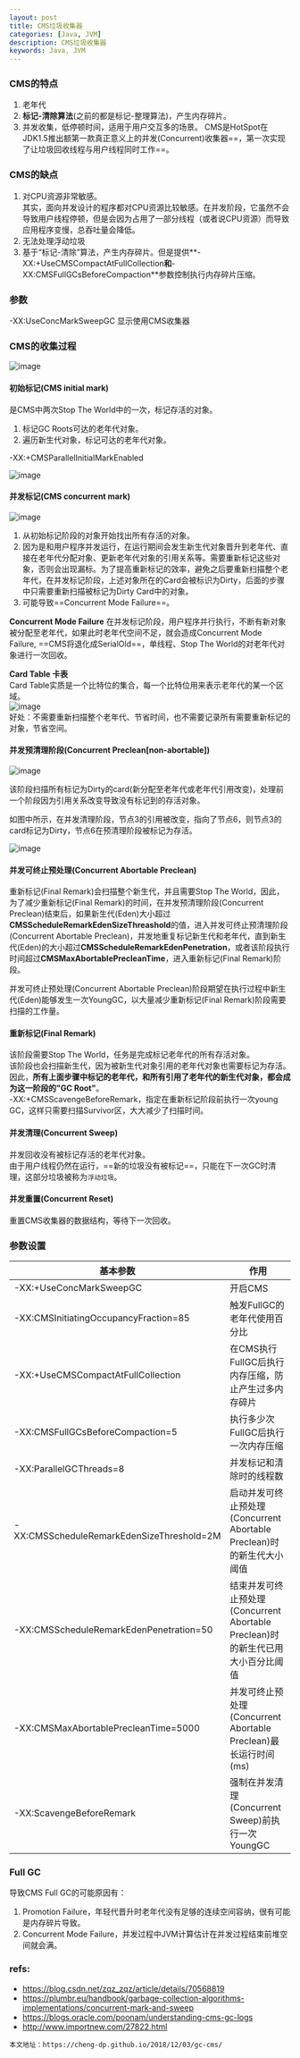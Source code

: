 ```yaml
---
layout: post
title: CMS垃圾收集器
categories: [Java, JVM]
description: CMS垃圾收集器
keywords: Java, JVM
---
```


### CMS的特点
1. 老年代
2. **标记-清除算法**(之前的都是标记-整理算法)，产生内存碎片。
3. 并发收集，低停顿时间，适用于用户交互多的场景。
CMS是HotSpot在JDK1.5推出额第一款真正意义上的并发(Concurrent)收集器==，第一次实现了让垃圾回收线程与用户线程同时工作==。

### CMS的缺点
1. 对CPU资源非常敏感。  
    其实，面向并发设计的程序都对CPU资源比较敏感。在并发阶段，它虽然不会导致用户线程停顿，但是会因为占用了一部分线程（或者说CPU资源）而导致应用程序变慢，总吞吐量会降低。
2. 无法处理浮动垃圾
3. 基于“标记-清除”算法，产生内存碎片。但是提供**-XX:+UseCMSCompactAtFullCollection**和**-XX:CMSFullGCsBeforeCompaction**参数控制执行内存碎片压缩。

### 参数
-XX:UseConcMarkSweepGC 显示使用CMS收集器

### CMS的收集过程

![image](https://pictures-1255802956.cos.ap-chengdu.myqcloud.com/youdao_JVM/CMS_working_process.png)


#### 初始标记(CMS initial mark)
是CMS中两次Stop The World中的一次，标记存活的对象。  
1. 标记GC Roots可达的老年代对象。
2. 遍历新生代对象，标记可达的老年代对象。

-XX:+CMSParallelInitialMarkEnabled

![image](https://pictures-1255802956.cos.ap-chengdu.myqcloud.com/youdao_JVM/CMS_initial_mark.png)

#### 并发标记(CMS concurrent mark)

![image](https://pictures-1255802956.cos.ap-chengdu.myqcloud.com/youdao_JVM/GMS_concurrent_mark.png)

1. 从初始标记阶段的对象开始找出所有存活的对象。
2. 因为是和用户程序并发运行，在运行期间会发生新生代对象晋升到老年代、直接在老年代分配对象、更新老年代对象的引用关系等。需要重新标记这些对象，否则会出现漏标。为了提高重新标记的效率，避免之后要重新扫描整个老年代，在并发标记阶段，上述对象所在的Card会被标识为Dirty，后面的步骤中只需要重新扫描被标记为Dirty Card中的对象。
3. 可能导致==Concurrent Mode Failure==。

**Concurrent Mode Failure**
在并发标记阶段，用户程序并行执行，不断有新对象被分配至老年代，如果此时老年代空间不足，就会造成Concurrent Mode Failure, ==CMS将退化成SerialOld==，单线程、Stop The World的对老年代对象进行一次回收。

**Card Table 卡表**  
Card Table实质是一个比特位的集合，每一个比特位用来表示老年代的某一个区域。  
![image](https://pictures-1255802956.cos.ap-chengdu.myqcloud.com/youdao_JVM/Card%20Table.png)  
好处：不需要重新扫描整个老年代、节省时间，也不需要记录所有需要重新标记的对象，节省空间。

#### 并发预清理阶段(Concurrent Preclean[non-abortable])

![image](https://pictures-1255802956.cos.ap-chengdu.myqcloud.com/youdao_JVM/CMS_preclean.png)

该阶段扫描所有标记为Dirty的card(新分配至老年代或老年代引用改变)，处理前一个阶段因为引用关系改变导致没有标记到的存活对象。

如图中所示，在并发清理阶段，节点3的引用被改变，指向了节点6，则节点3的card标记为Dirty，节点6在预清理阶段被标记为存活。

![image](https://pictures-1255802956.cos.ap-chengdu.myqcloud.com/youdao_JVM/CMS_pre_clean_2.png)

#### 并发可终止预处理(Concurrent Abortable Preclean)

重新标记(Final Remark)会扫描整个新生代，并且需要Stop The World，因此，为了减少重新标记(Final Remark)的时间，在并发预清理阶段(Concurrent Preclean)结束后，如果新生代(Eden)大小超过**CMSScheduleRemarkEdenSizeThreashold**的值，进入并发可终止预清理阶段(Concurrent Abortable Preclean)，并发地重复标记新生代和老年代，直到新生代(Eden)的大小超过**CMSScheduleRemarkEdenPenetration**，或者该阶段执行时间超过**CMSMaxAbortablePrecleanTime**，进入重新标记(Final Remark)阶段。

并发可终止预处理(Concurrent Abortable Preclean)阶段期望在执行过程中新生代(Eden)能够发生一次YoungGC，以大量减少重新标记(Final Remark)阶段需要扫描的工作量。

#### 重新标记(Final Remark)

该阶段需要Stop The World，任务是完成标记老年代的所有存活对象。  
该阶段也会扫描新生代，因为被新生代对象引用的老年代对象也需要标记为存活。  
因此，**所有上面步骤中标记的老年代，和所有引用了老年代的新生代对象，都会成为这一阶段的"GC Root"**。  
-XX:+CMSScavengeBeforeRemark，指定在重新标记阶段前执行一次young GC，这样只需要扫描Survivor区，大大减少了扫描时间。  

#### 并发清理(Concurrent Sweep)

并发回收没有被标记存活的老年代对象。  
由于用户线程仍然在运行，==新的垃圾没有被标记==，只能在下一次GC时清理，这部分垃圾被称为`浮动垃圾`。

#### 并发重置(Concurrent Reset)

重置CMS收集器的数据结构，等待下一次回收。


### 参数设置


基本参数 | 作用
---|---
-XX:+UseConcMarkSweepGC | 开启CMS
-XX:CMSInitiatingOccupancyFraction=85 | 触发FullGC的老年代使用百分比
-XX:+UseCMSCompactAtFullCollection | 在CMS执行FullGC后执行内存压缩，防止产生过多内存碎片
-XX:CMSFullGCsBeforeCompaction=5 | 执行多少次FullGC后执行一次内存压缩
-XX:ParallelGCThreads=8 | 并发标记和清除时的线程数
-XX:CMSScheduleRemarkEdenSizeThreshold=2M | 启动并发可终止预处理(Concurrent Abortable Preclean)时的新生代大小阈值
-XX:CMSScheduleRemarkEdenPenetration=50 | 结束并发可终止预处理(Concurrent Abortable Preclean)时的新生代已用大小百分比阈值
-XX:CMSMaxAbortablePrecleanTime=5000 | 并发可终止预处理(Concurrent Abortable Preclean)最长运行时间(ms)
-XX:ScavengeBeforeRemark | 强制在并发清理(Concurrent Sweep)前执行一次YoungGC

### Full GC
导致CMS Full GC的可能原因有：
1. Promotion Failure，年轻代晋升时老年代没有足够的连续空间容纳，很有可能是内存碎片导致。
2. Concurrent Mode Failure，并发过程中JVM计算估计在并发过程结束前堆空间就会满。


### refs:
- https://blog.csdn.net/zqz_zqz/article/details/70568819
- https://plumbr.eu/handbook/garbage-collection-algorithms-implementations/concurrent-mark-and-sweep
- https://blogs.oracle.com/poonam/understanding-cms-gc-logs
- http://www.importnew.com/27822.html
 
```
本文地址：https://cheng-dp.github.io/2018/12/03/gc-cms/
```
 
